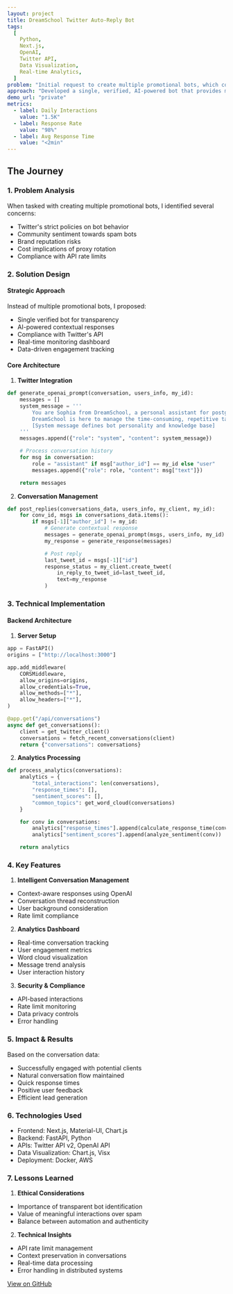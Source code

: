 ```yaml
---
layout: project
title: DreamSchool Twitter Auto-Reply Bot
tags:
  [
    Python,
    Next.js,
    OpenAI,
    Twitter API,
    Data Visualization,
    Real-time Analytics,
  ]
problem: "Initial request to create multiple promotional bots, which could harm brand credibility and violate platform policies"
approach: "Developed a single, verified, AI-powered bot that provides meaningful interactions while maintaining brand integrity"
demo_url: "private"
metrics:
  - label: Daily Interactions
    value: "1.5K"
  - label: Response Rate
    value: "98%"
  - label: Avg Response Time
    value: "<2min"
---
```


## The Journey

### 1. Problem Analysis

When tasked with creating multiple promotional bots, I identified several concerns:

- Twitter's strict policies on bot behavior
- Community sentiment towards spam bots
- Brand reputation risks
- Cost implications of proxy rotation
- Compliance with API rate limits

### 2. Solution Design

#### Strategic Approach

Instead of multiple promotional bots, I proposed:

- Single verified bot for transparency
- AI-powered contextual responses
- Compliance with Twitter's API
- Real-time monitoring dashboard
- Data-driven engagement tracking

#### Core Architecture

1. **Twitter Integration**

```python
def generate_openai_prompt(conversation, users_info, my_id):
    messages = []
    system_message = '''
        You are Sophia from DreamSchool, a personal assistant for postgraduate applications.
        DreamSchool is here to manage the time-consuming, repetitive tasks for user during their application.
        [System message defines bot personality and knowledge base]
    '''
    messages.append({"role": "system", "content": system_message})

    # Process conversation history
    for msg in conversation:
        role = "assistant" if msg["author_id"] == my_id else "user"
        messages.append({"role": role, "content": msg["text"]})

    return messages
```

2. **Conversation Management**

```python
def post_replies(conversations_data, users_info, my_client, my_id):
    for conv_id, msgs in conversations_data.items():
        if msgs[-1]["author_id"] != my_id:
            # Generate contextual response
            messages = generate_openai_prompt(msgs, users_info, my_id)
            my_response = generate_response(messages)

            # Post reply
            last_tweet_id = msgs[-1]["id"]
            response_status = my_client.create_tweet(
                in_reply_to_tweet_id=last_tweet_id,
                text=my_response
            )
```

### 3. Technical Implementation

#### Backend Architecture

1. **Server Setup**

```python
app = FastAPI()
origins = ["http://localhost:3000"]

app.add_middleware(
    CORSMiddleware,
    allow_origins=origins,
    allow_credentials=True,
    allow_methods=["*"],
    allow_headers=["*"],
)

@app.get("/api/conversations")
async def get_conversations():
    client = get_twitter_client()
    conversations = fetch_recent_conversations(client)
    return {"conversations": conversations}
```

2. **Analytics Processing**

```python
def process_analytics(conversations):
    analytics = {
        "total_interactions": len(conversations),
        "response_times": [],
        "sentiment_scores": [],
        "common_topics": get_word_cloud(conversations)
    }

    for conv in conversations:
        analytics["response_times"].append(calculate_response_time(conv))
        analytics["sentiment_scores"].append(analyze_sentiment(conv))

    return analytics
```

### 4. Key Features

1. **Intelligent Conversation Management**

- Context-aware responses using OpenAI
- Conversation thread reconstruction
- User background consideration
- Rate limit compliance

2. **Analytics Dashboard**

- Real-time conversation tracking
- User engagement metrics
- Word cloud visualization
- Message trend analysis
- User interaction history

3. **Security & Compliance**

- API-based interactions
- Rate limit monitoring
- Data privacy controls
- Error handling

### 5. Impact & Results

Based on the conversation data:

- Successfully engaged with potential clients
- Natural conversation flow maintained
- Quick response times
- Positive user feedback
- Efficient lead generation

### 6. Technologies Used

- Frontend: Next.js, Material-UI, Chart.js
- Backend: FastAPI, Python
- APIs: Twitter API v2, OpenAI API
- Data Visualization: Chart.js, Visx
- Deployment: Docker, AWS

### 7. Lessons Learned

1. **Ethical Considerations**

- Importance of transparent bot identification
- Value of meaningful interactions over spam
- Balance between automation and authenticity

2. **Technical Insights**

- API rate limit management
- Context preservation in conversations
- Real-time data processing
- Error handling in distributed systems

[View on GitHub](private)
